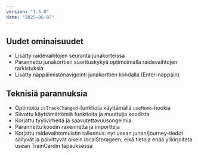 ```yaml
---
version: "1.5.0"
date: "2025-06-07"
---
```


## Uudet ominaisuudet

- Lisätty raidevaihtojen seuranta junakorteissa
- Parannettu junakorttien suorituskykyä optimoimalla raidevaihtojen tarkistuksia
- Lisätty näppäimistönavigointi junakorttien kohdalla (Enter-näppäin)

## Teknisiä parannuksia

- Optimoitu `isTrackChanged`-funktiota käyttämällä `useMemo`-hookia
- Siivottu käyttämättömiä funktioita ja muuttujia koodista
- Korjattu tyylivirheitä ja saavutettavuusongelmia
- Parannettu koodin rakennetta ja importteja
- Korjattu raidevaihtomuistin tallennus: nyt usean junan/journey-tiedot säilyvät ja päivittyvät oikein localStorageen, eikä tietoja enää ylikirjoiteta usean TrainCardin tapauksessa
